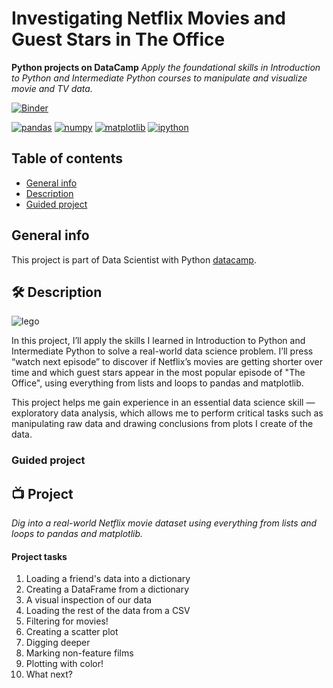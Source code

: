 # Investigating Netflix Movies and Guest Stars in The Office
**Python projects on DataCamp**
*Apply the foundational skills in Introduction to Python and Intermediate Python courses to manipulate and visualize movie and TV data.*

[![Binder](https://mybinder.org/badge_logo.svg)](https://mybinder.org/v2/gh/sarah835/Data_Analysis_nvestigating-Netflix-Movies-and-Guest-Stars-in-The-Office/main?filepath=notebook.ipynb)

  [![pandas][pandas.js]][pandas-url]
 [![numpy][numpy.js]][numpy-url]
 [![matplotlib][matplotlib.js]][matplotlib-url]
 [![ipython][ipython.js]][ipython-url]

## Table of contents
* [General info](#general-info)
* [Description](#Description)
* [Guided project](#Guided-project)

## General info
This project is part of Data Scientist with Python [datacamp](https://app.datacamp.com/learn/career-tracks/data-scientist-with-python?version=5).

## 🛠️ Description


<p><img src="img/netflix.jpg" alt="lego"></p>
In this project, I’ll apply the skills I learned in Introduction to Python and Intermediate Python to solve a real-world data science problem. I’ll press “watch next episode” to discover if Netflix’s movies are getting shorter over time and which guest stars appear in the most popular episode of "The Office", using everything from lists and loops to pandas and matplotlib.

This project helps me gain experience in an essential data science skill — exploratory data analysis, which allows me to perform critical tasks such as manipulating raw data and drawing conclusions from plots I create of the data.




### Guided project
## 📺 Project

*Dig into a real-world Netflix movie dataset using everything from lists and loops to pandas and matplotlib.*

#### Project tasks
1. Loading a friend's data into a dictionary
2. Creating a DataFrame from a dictionary
3. A visual inspection of our data
4. Loading the rest of the data from a CSV
5. Filtering for movies!
6. Creating a scatter plot
7. Digging deeper
8. Marking non-feature films
9. Plotting with color!
10. What next?



[pandas.js]: https://img.shields.io/badge/pandas-1.4.3-blue
[pandas-url]: https://pandas.pydata.org/
[numpy.js]: https://img.shields.io/badge/numpy-1.23.2-blue
[numpy-url]: https://numpy.org/
[matplotlib.js]: https://img.shields.io/badge/matplotlib-3.5.3-blue
[matplotlib-url]: https://matplotlib.org/
[ipython.js]: https://img.shields.io/badge/ipython-8.4.0-blue
[ipython-url]: https://ipython.org/
 


